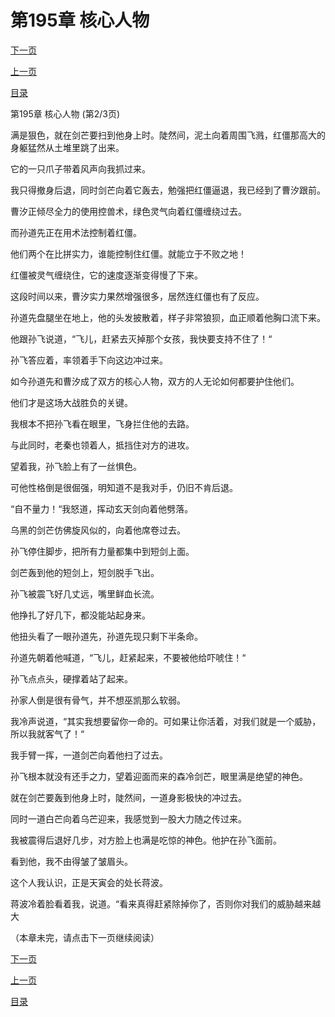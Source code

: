 <h1>第195章   核心人物</h1>
            <div><p><a href="./0584_%E7%AC%AC195%E7%AB%A0_%E6%A0%B8%E5%BF%83%E4%BA%BA%E7%89%A9.md">下一页</a></p><p><a href="./0582_%E7%AC%AC195%E7%AB%A0_%E6%A0%B8%E5%BF%83%E4%BA%BA%E7%89%A9.md">上一页</a></p><p><a href="../">目录</a></p></div>
            <div><p>第195章   核心人物 (第2/3页)</p><p>满是狠色，就在剑芒要扫到他身上时。陡然间，泥土向着周围飞溅，红僵那高大的身躯猛然从土堆里跳了出来。</p><p>它的一只爪子带着风声向我抓过来。</p><p>我只得撤身后退，同时剑芒向着它轰去，勉强把红僵逼退，我已经到了曹汐跟前。</p><p>曹汐正倾尽全力的使用控兽术，绿色灵气向着红僵缠绕过去。</p><p>而孙道先正在用术法控制着红僵。</p><p>他们两个在比拼实力，谁能控制住红僵。就能立于不败之地！</p><p>红僵被灵气缠绕住，它的速度逐渐变得慢了下来。</p><p>这段时间以来，曹汐实力果然增强很多，居然连红僵也有了反应。</p><p>孙道先盘腿坐在地上，他的头发披散着，样子非常狼狈，血正顺着他胸口流下来。</p><p>他跟孙飞说道，“飞儿，赶紧去灭掉那个女孩，我快要支持不住了！“</p><p>孙飞答应着，率领着手下向这边冲过来。</p><p>如今孙道先和曹汐成了双方的核心人物，双方的人无论如何都要护住他们。</p><p>他们才是这场大战胜负的关键。</p><p>我根本不把孙飞看在眼里，飞身拦住他的去路。</p><p>与此同时，老秦也领着人，抵挡住对方的进攻。</p><p>望着我，孙飞脸上有了一丝惧色。</p><p>可他性格倒是很倔强，明知道不是我对手，仍旧不肯后退。</p><p>“自不量力！“我怒道，挥动玄天剑向着他劈落。</p><p>乌黑的剑芒仿佛旋风似的，向着他席卷过去。</p><p>孙飞停住脚步，把所有力量都集中到短剑上面。</p><p>剑芒轰到他的短剑上，短剑脱手飞出。</p><p>孙飞被震飞好几丈远，嘴里鲜血长流。</p><p>他挣扎了好几下，都没能站起身来。</p><p>他扭头看了一眼孙道先，孙道先现只剩下半条命。</p><p>孙道先朝着他喊道，“飞儿，赶紧起来，不要被他给吓唬住！“</p><p>孙飞点点头，硬撑着站了起来。</p><p>孙家人倒是很有骨气，并不想巫凯那么软弱。</p><p>我冷声说道，“其实我想要留你一命的。可如果让你活着，对我们就是一个威胁，所以我就客气了！“</p><p>我手臂一挥，一道剑芒向着他扫了过去。</p><p>孙飞根本就没有还手之力，望着迎面而来的森冷剑芒，眼里满是绝望的神色。</p><p>就在剑芒要轰到他身上时，陡然间，一道身影极快的冲过去。</p><p>同时一道白芒向着乌芒迎来，我感觉到一股大力随之传过来。</p><p>我被震得后退好几步，对方脸上也满是吃惊的神色。他护在孙飞面前。</p><p>看到他，我不由得皱了皱眉头。</p><p>这个人我认识，正是天寅会的处长蒋波。</p><p>蒋波冷着脸看着我，说道。“看来真得赶紧除掉你了，否则你对我们的威胁越来越大</p><p>（本章未完，请点击下一页继续阅读）</p></div>
            <div><p><a href="./0584_%E7%AC%AC195%E7%AB%A0_%E6%A0%B8%E5%BF%83%E4%BA%BA%E7%89%A9.md">下一页</a></p><p><a href="./0582_%E7%AC%AC195%E7%AB%A0_%E6%A0%B8%E5%BF%83%E4%BA%BA%E7%89%A9.md">上一页</a></p><p><a href="../">目录</a></p></div>